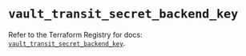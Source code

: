 # `vault_transit_secret_backend_key`

Refer to the Terraform Registry for docs: [`vault_transit_secret_backend_key`](https://registry.terraform.io/providers/hashicorp/vault/5.1.0/docs/resources/transit_secret_backend_key).
